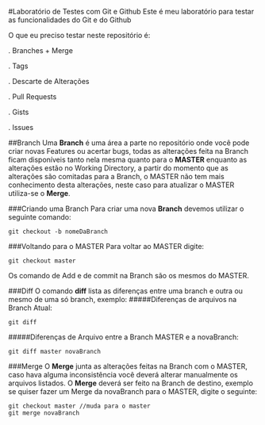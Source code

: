 #Laboratório de Testes com Git e Github
Este é meu laboratório para testar as funcionalidades do Git e do Github

O que eu preciso testar neste repositório é:

  . Branches + Merge
  
  . Tags
  
  . Descarte de Alterações

  . Pull Requests 

  . Gists

  . Issues



##Branch
Uma **Branch** é uma área a parte no repositório onde você pode criar novas Features ou acertar bugs, todas as alterações feita na Branch ficam disponíveis tanto nela mesma quanto para o **MASTER** enquanto as alterações estão no Working Directory, a partir do momento que as alterações são comitadas para a Branch, o MASTER não tem mais conhecimento desta alterações, neste caso para atualizar o MASTER utiliza-se o **Merge**.

###Criando uma 	Branch
Para criar uma nova **Branch** devemos utilizar o seguinte comando:
```git
git checkout -b nomeDaBranch
```
###Voltando para o MASTER
Para voltar ao MASTER digite:
```git
git checkout master
```

Os comando de Add e de commit na Branch são os mesmos do MASTER.


###Diff
O comando **diff** lista as diferenças entre uma branch e outra ou mesmo de uma só branch, exemplo:
#####Diferenças de arquivos na Branch Atual:
```git
git diff
```

#####Diferenças de Arquivo entre a Branch MASTER e a novaBranch:
```git
git diff master novaBranch
```

###Merge
O **Merge** junta as alterações feitas na Branch com o MASTER, caso hava alguma inconsistência você deverá alterar manualmente os arquivos listados. O **Merge** deverá ser feito na Branch de destino, exemplo se quiser fazer um Merge da novaBranch para o MASTER, digite o seguinte:
```git
git checkout master //muda para o master
git merge novaBranch
```


